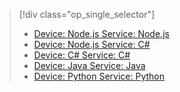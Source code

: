 > [!div class="op_single_selector"]
> * [Device: Node.js Service: Node.js](../articles/iot-hub/iot-hub-node-node-schedule-jobs.md)
> * [Device: Node.js Service: C#](../articles/iot-hub/iot-hub-csharp-node-schedule-jobs.md)
> * [Device: C# Service: C#](../articles/iot-hub/iot-hub-csharp-csharp-schedule-jobs.md)
> * [Device: Java Service: Java](../articles/iot-hub/iot-hub-java-java-schedule-jobs.md)
> * [Device: Python Service: Python](../articles/iot-hub/iot-hub-python-python-schedule-jobs.md)
